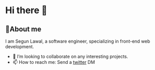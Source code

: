 # Hi there 👋

## 💬About me
I am Segun Lawal, a software engineer, specializing in front-end web development.
- 👯 I’m looking to collaborate on any interesting projects.
- 📫 How to reach me: Send a [twitter](https://twitter.com/Segun__Lawal) DM
<!-- - ![<Twitter>](https://img.shields.io/badge/<Twitter>-<white>?style=for-the-badge&logo=<Twitter>&logoColor=<blue>) -->


<!--
**segunlawal/segunlawal** is a ✨ _special_ ✨ repository because its `README.md` (this file) appears on your GitHub profile.

Here are some ideas to get you started:

- 🔭 I’m currently working on ...
- 🌱 I’m currently learning ...
- 👯 I’m looking to collaborate on ...
- 🤔 I’m looking for help with ...
- 💬 Ask me about ...
- 📫 How to reach me: ...
- 😄 Pronouns: ...
- ⚡ Fun fact: ...
-->
